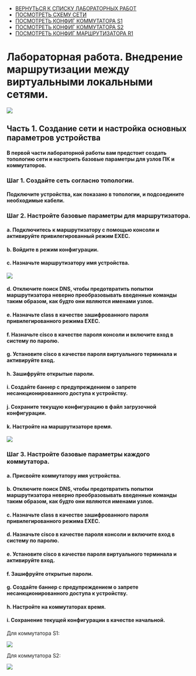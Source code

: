 - [ВЕРНУТЬСЯ К СПИСКУ ЛАБОРАТОРНЫХ РАБОТ](https://github.com/Art1shock/otus-networks/tree/main/labs)  
- [ПОСМОТРЕТЬ СХЕМУ СЕТИ](https://github.com/Art1shock/otus-networks/blob/main/labs/lab05/%D0%A1%D1%85%D0%B5%D0%BC%D0%B0_%D1%81%D0%B5%D1%82%D0%B8.md)  
- [ПОСМОТРЕТЬ КОНФИГ КОММУТАТОРА S1](https://github.com/Art1shock/otus-networks/blob/main/labs/lab05/config%20S1.md)  
- [ПОСМОТРЕТЬ КОНФИГ КОММУТАТОРА S2](https://github.com/Art1shock/otus-networks/blob/main/labs/lab05/config%20S2.md)  
- [ПОСМОТРЕТЬ КОНФИГ МАРШРУТИЗАТОРА R1](https://github.com/Art1shock/otus-networks/blob/main/labs/lab05/config%20R1.md)

# Лабораторная работа. Внедрение маршрутизации между виртуальными локальными сетями.

![](https://github.com/Art1shock/images/blob/main/%D0%A1%D0%BA%D1%80%D0%B8%D0%BD%D1%8B%20%D0%B4%D0%BB%D1%8F%20%D0%94%D0%97_6/Screenshot_1.png)

## Часть 1. Создание сети и настройка основных параметров устройства
#### В первой части лабораторной работы вам предстоит создать топологию сети и настроить базовые параметры для узлов ПК и коммутаторов.

### Шаг 1. Создайте сеть согласно топологии.
#### Подключите устройства, как показано в топологии, и подсоедините необходимые кабели.

### Шаг 2. Настройте базовые параметры для маршрутизатора.
#### a.	Подключитесь к маршрутизатору с помощью консоли и активируйте привилегированный режим EXEC.  
#### b.	Войдите в режим конфигурации.  
#### c.	Назначьте маршрутизатору имя устройства.  

![](https://github.com/Art1shock/images/blob/main/%D0%A1%D0%BA%D1%80%D0%B8%D0%BD%D1%8B%20%D0%B4%D0%BB%D1%8F%20%D0%94%D0%97_6/Screenshot_2.png)

#### d.	Отключите поиск DNS, чтобы предотвратить попытки маршрутизатора неверно преобразовывать введенные команды таким образом, как будто они являются именами узлов.  
#### e.	Назначьте class в качестве зашифрованного пароля привилегированного режима EXEC.  
#### f.	Назначьте cisco в качестве пароля консоли и включите вход в систему по паролю.  
#### g.	Установите cisco в качестве пароля виртуального терминала и активируйте вход.  
#### h.	Зашифруйте открытые пароли.  
#### i.	Создайте баннер с предупреждением о запрете несанкционированного доступа к устройству.  
#### j.	Сохраните текущую конфигурацию в файл загрузочной конфигурации.  
#### k.	Настройте на маршрутизаторе время.

![](https://github.com/Art1shock/images/blob/main/%D0%A1%D0%BA%D1%80%D0%B8%D0%BD%D1%8B%20%D0%B4%D0%BB%D1%8F%20%D0%94%D0%97_6/Screenshot_3.png)

### Шаг 3. Настройте базовые параметры каждого коммутатора.
#### a.	Присвойте коммутатору имя устройства.  
#### b.	Отключите поиск DNS, чтобы предотвратить попытки маршрутизатора неверно преобразовывать введенные команды таким образом, как будто они являются именами узлов.  
#### c.	Назначьте class в качестве зашифрованного пароля привилегированного режима EXEC.  
#### d.	Назначьте cisco в качестве пароля консоли и включите вход в систему по паролю.  
#### e.	Установите cisco в качестве пароля виртуального терминала и активируйте вход.  
#### f.	Зашифруйте открытые пароли.  
#### g.	Создайте баннер с предупреждением о запрете несанкционированного доступа к устройству.  
#### h.	Настройте на коммутаторах время.  
#### i.	Сохранение текущей конфигурации в качестве начальной.

Для коммутатора S1:

![](https://github.com/Art1shock/images/blob/main/%D0%A1%D0%BA%D1%80%D0%B8%D0%BD%D1%8B%20%D0%B4%D0%BB%D1%8F%20%D0%94%D0%97_6/Screenshot_4.png)

Для коммутатора S2:

![](https://github.com/Art1shock/images/blob/main/%D0%A1%D0%BA%D1%80%D0%B8%D0%BD%D1%8B%20%D0%B4%D0%BB%D1%8F%20%D0%94%D0%97_6/Screenshot_4.png)
